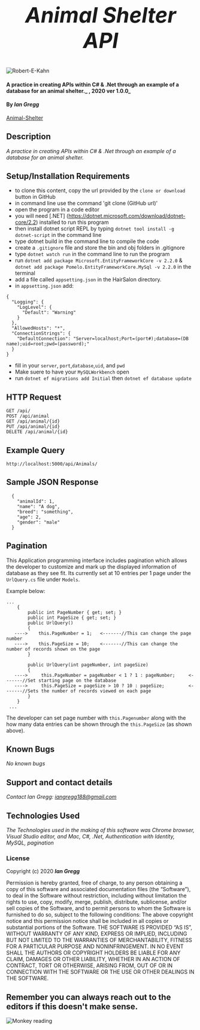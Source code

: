<h1 align="center"><strong>

# _Animal Shelter API_ 
</strong></h1>
![Robert-E-Kahn](https://media.giphy.com/media/9Y1uuCxj8AWiC4FjOc/giphy.gif)

#### A practice in creating APIs within C# & .Net through an example of a database for an animal shelter._ , 2020 ver 1.0.0_

#### By _Ian Gregg_
[Animal-Shelter](https://github.com/oldgregg89/Animal-Shelter-API)

## Description

_A practice in creating APIs within C# & .Net through an example of a database for an animal shelter._

## Setup/Installation Requirements

* to clone this content, copy the url provided by the `clone or download` button in GitHub
* in command line use the command 'git clone (GitHub url)'
* open the program in a code editor
* you will need [.NET] (https://dotnet.microsoft.com/download/dotnet-core/2.2) installed to run this program 
* then install dotnet script REPL by typing `dotnet tool install -g dotnet-script` in the command line
* type dotnet build in the command line to compile the code
* create a `.gitignore` file and store the bin and obj folders in .gitignore
* type `dotnet watch run` in the command line to run the program
* run `dotnet add package Microsoft.EntityFrameworkCore -v 2.2.0`  &
`dotnet add package Pomelo.EntityFrameworkCore.MySql -v 2.2.0`
in the terminal
* add a file called `appsetting.json` in the HairSalon directory.
* in `appsetting.json` add: 
```
{
  "Logging": {
    "LogLevel": {
      "Default": "Warning"
    }
  },
  "AllowedHosts": "*",
  "ConnectionStrings": {
    "DefaultConnection": "Server=localhost;Port=(port#);database=(DB name);uid=root;pwd=(password);"
  }
}
```
* fill in your `server`, `port`,`database`,`uid`, and `pwd`
* Make suere to have your `MySQLWorkbench` open
* run 
`dotnet ef migrations add Initial`
then `dotnet ef database update`

## HTTP Request

```
GET /api/
POST /api/animal
GET /api/animal/{id}
PUT /api/animal/{id}
DELETE /api/animal/{id}
```

## Example Query

```
http://localhost:5000/api/Animals/
```


## Sample JSON Response 

```
  {
    "animalId": 1,
    "name": "A dog",
    "breed": "something",
    "age": 2,
    "gender": "male"
  }
```

## Pagination 

This Application programming interface includes pagination which allows the developer to customize and mark up the displayed information of database as they see fit. Its currently set at 10 entries per 1 page under the `UrlQuery.cs` file under `Models`. 

Example below: 
```
...
    {
        public int PageNumber { get; set; }
        public int PageSize { get; set; }
        public UrlQuery()
        {
   ---->    this.PageNumber = 1;   <-------//This can change the page number
   ---->    this.PageSize = 10;    <-------//This can change the number of records shown on the page
        }

        public UrlQuery(int pageNumber, int pageSize)
        {
   ---->     this.PageNumber = pageNumber < 1 ? 1 : pageNumber;     <-------//Set starting page on the database 
   ---->     this.PageSize = pageSize > 10 ? 10 : pageSize;         <-------//Sets the number of records viewed on each page
        }
    }
 ...
 ```
 The developer can set page number with `this.Pagenumber` along with the how many data entries can be shown through the `this.PageSize` (as shown above).


## Known Bugs

_No known bugs_

## Support and contact details

_Contact Ian Gregg: <iangregg188@gmail.com>_

## Technologies Used

_The Technologies used in the making of this software was Chrome browser, Visual Studio editor, and Mac, C#, .Net, Authentication with Identity, MySQL, pagination_

### License

Copyright (c) 2020 **_Ian Gregg_**

Permission is hereby granted, free of charge, to any person obtaining a copy of this software and associated documentation files (the “Software”), to deal in the Software without restriction, including without limitation the rights to use, copy, modify, merge, publish, distribute, sublicense, and/or sell copies of the Software, and to permit persons to whom the Software is furnished to do so, subject to the following conditions:
The above copyright notice and this permission notice shall be included in all copies or substantial portions of the Software.
THE SOFTWARE IS PROVIDED “AS IS”, WITHOUT WARRANTY OF ANY KIND, EXPRESS OR IMPLIED, INCLUDING BUT NOT LIMITED TO THE WARRANTIES OF MERCHANTABILITY, FITNESS FOR A PARTICULAR PURPOSE AND NONINFRINGEMENT. IN NO EVENT SHALL THE AUTHORS OR COPYRIGHT HOLDERS BE LIABLE FOR ANY CLAIM, DAMAGES OR OTHER LIABILITY, WHETHER IN AN ACTION OF CONTRACT, TORT OR OTHERWISE, ARISING FROM, OUT OF OR IN CONNECTION WITH THE SOFTWARE OR THE USE OR OTHER DEALINGS IN THE SOFTWARE.

## Remember you can always reach out to the editors if this doesn't make sense.
![Monkey reading](https://media.giphy.com/media/SiMcadhDEZDm93GmTL/giphy.gif)
</h1>
